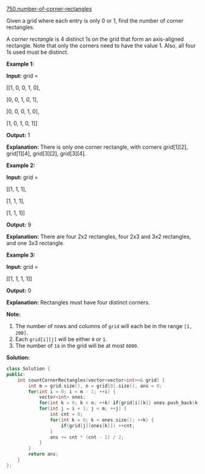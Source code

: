 [750.number-of-corner-rectangles](https://leetcode.com/problems/number-of-corner-rectangles/)  

Given a grid where each entry is only 0 or 1, find the number of corner rectangles.

A _corner rectangle_ is 4 distinct 1s on the grid that form an axis-aligned rectangle. Note that only the corners need to have the value 1. Also, all four 1s used must be distinct.

**Example 1:**

  
**Input:** grid = 
  
\[\[1, 0, 0, 1, 0\],
  
 \[0, 0, 1, 0, 1\],
  
 \[0, 0, 0, 1, 0\],
  
 \[1, 0, 1, 0, 1\]\]
  
**Output:** 1
  
**Explanation:** There is only one corner rectangle, with corners grid\[1\]\[2\], grid\[1\]\[4\], grid\[3\]\[2\], grid\[3\]\[4\].
  

**Example 2:**

  
**Input:** grid = 
  
\[\[1, 1, 1\],
  
 \[1, 1, 1\],
  
 \[1, 1, 1\]\]
  
**Output:** 9
  
**Explanation:** There are four 2x2 rectangles, four 2x3 and 3x2 rectangles, and one 3x3 rectangle.
  

**Example 3:**

  
**Input:** grid = 
  
\[\[1, 1, 1, 1\]\]
  
**Output:** 0
  
**Explanation:** Rectangles must have four distinct corners.
  

**Note:**

1.  The number of rows and columns of `grid` will each be in the range `[1, 200]`.
2.  Each `grid[i][j]` will be either `0` or `1`.
3.  The number of `1`s in the grid will be at most `6000`.  



**Solution:**  

```cpp
class Solution {
public:
    int countCornerRectangles(vector<vector<int>>& grid) {
        int m = grid.size(), n = grid[0].size(), ans = 0;
        for(int i = 0; i < m - 1; ++i) {
            vector<int> ones;
            for(int k = 0; k < n; ++k) if(grid[i][k]) ones.push_back(k);
            for(int j = i + 1; j < m; ++j) {
                int cnt = 0;
                for(int k = 0; k < ones.size(); ++k) {
                    if(grid[j][ones[k]]) ++cnt;
                }
                ans += cnt * (cnt - 1) / 2;
            }
        }
        return ans;
    }
};

```
      
